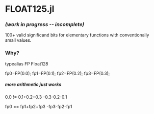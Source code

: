 # FLOAT125.jl  
### *(work in progress -- incomplete)*
100+ valid significand bits for elementary functions with conventionally small values.

### Why?

typealias FP Float128

fp0=FP(0.0); fp1=FP(0.1); fp2=FP(0.2); fp3=FP(0.3);

##### more arithmetic just works

0.0  != 0.1+0.2+0.3 -0.3-0.2-0.1

fp0  == fp1+fp2+fp3 -fp3-fp2-fp1

